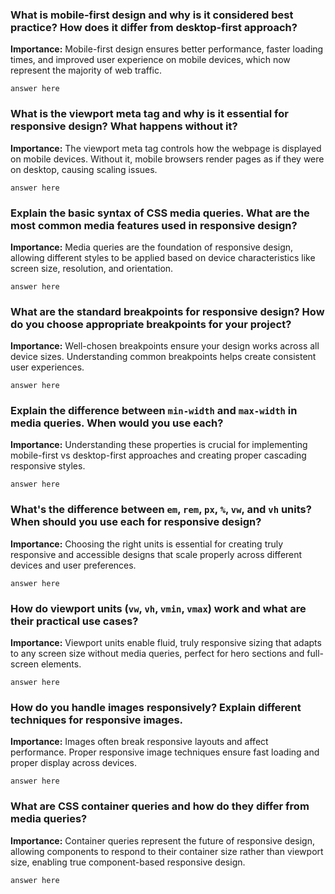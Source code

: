 ### What is mobile-first design and why is it considered best practice? How does it differ from desktop-first approach?

**Importance:** Mobile-first design ensures better performance, faster loading times, and improved user experience on mobile devices, which now represent the majority of web traffic.

```
answer here
```

### What is the viewport meta tag and why is it essential for responsive design? What happens without it?

**Importance:** The viewport meta tag controls how the webpage is displayed on mobile devices. Without it, mobile browsers render pages as if they were on desktop, causing scaling issues.

```
answer here
```

### Explain the basic syntax of CSS media queries. What are the most common media features used in responsive design?

**Importance:** Media queries are the foundation of responsive design, allowing different styles to be applied based on device characteristics like screen size, resolution, and orientation.

```
answer here
```

### What are the standard breakpoints for responsive design? How do you choose appropriate breakpoints for your project?

**Importance:** Well-chosen breakpoints ensure your design works across all device sizes. Understanding common breakpoints helps create consistent user experiences.

```
answer here
```

### Explain the difference between `min-width` and `max-width` in media queries. When would you use each?

**Importance:** Understanding these properties is crucial for implementing mobile-first vs desktop-first approaches and creating proper cascading responsive styles.

```
answer here
```

### What's the difference between `em`, `rem`, `px`, `%`, `vw`, and `vh` units? When should you use each for responsive design?

**Importance:** Choosing the right units is essential for creating truly responsive and accessible designs that scale properly across different devices and user preferences.

```
answer here
```

### How do viewport units (`vw`, `vh`, `vmin`, `vmax`) work and what are their practical use cases?

**Importance:** Viewport units enable fluid, truly responsive sizing that adapts to any screen size without media queries, perfect for hero sections and full-screen elements.

```
answer here
```

### How do you handle images responsively? Explain different techniques for responsive images.

**Importance:** Images often break responsive layouts and affect performance. Proper responsive image techniques ensure fast loading and proper display across devices.

```
answer here
```

### What are CSS container queries and how do they differ from media queries?

**Importance:** Container queries represent the future of responsive design, allowing components to respond to their container size rather than viewport size, enabling true component-based responsive design.

```
answer here
```
